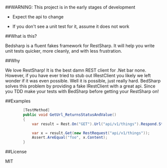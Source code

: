 ##WARNING: This project is in the early stages of development

  - Expect the api to change
  
  - If you don't see a unit test for it, assume it does not work
  
##What is this?
 
Bedsharp is a fluent fakes framework for RestSharp. It will help you
write unit tests quicker, more cleanly, and with less frustration.
 
##Why

We love RestSharp! It is the best damn REST client for .Net bar none.
However, if you have ever tried to stub out IRestClient you likely
we left wonder if it was even possible. Well it is possible, just
really hard. BedSharp solves this problem by providing a fake
IRestClient with a great api. Since you TDD make your tests with
BedSharp before getting your RestSharp on!

##Examples

```csharp
        [TestMethod]
        public void GetUrl_ReturnsStatusAndValue()
        {
            var result = Rest.On("GET").Url("api/v1/things").Respond.Status(200).Content("foo");

            var x = result.Get(new RestRequest("api/v1/things"));
            Assert.AreEqual("foo", x.Content);
        }
```

##License

MIT